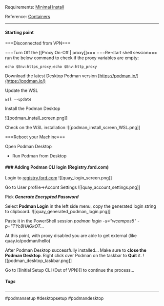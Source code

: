 Requirements:
[Minimal Install](https://github.ford.com/LocalDev/MinimalInstall)

Reference: 
[Containers](https://github.ford.com/LocalDev/Containers/)
***

#### Starting point

===Disconnected from VPN===

===Turn Off the [[Proxy On-Off | proxy]]===
===Re-start shell session===
run the below command to check if the proxy variables are empty:
```
echo $Env:https_proxy;echo $Env:http_proxy
```


Download the latest Desktop Podman version
[https://podman.io/](https://podman.io/)

Update the WSL
```
wsl --update
```

Install the Podman Desktop

![[podman_install_screen.png]]

Check on the WSL installation
![[podman_install_screen_WSL.png]]

===Reboot your Machine===

Open Podman Desktop
- Run Podman from Desktop

#### ### Adding Podman CLI login (Registry.ford.com)

Login to [registry.ford.com](https://registry.ford.com/repository/)
![[quay_login_screen.png]]

Go to User profile->Accont Settings
![[quay_account_settings.png]]

Pick ***Generate Encrypted Password***

Select **Podman Login** in the left side menu, copy the generated login string to clipboard.
![[quay_generated_podman_login.png]]

Paste it in the PowerShell session
	*podman login -u="wcampos5" -p="TYc8HAGkOT...*

At this point, with proxy disabled you are able to get external (like quay.io/podman/hello)




After Podman Desktop successfully installed...
Make sure to **close the Podman Desktop**.
Right click over Podman on the taskbar to **Quit** it.
![[podman_desktop_taskbar.png]]

Go to [[Initial Setup CLI (Out of VPN)]] to continue the process...

##### Tags
***
#podmansetup #desktopsetup #podmandesktop
